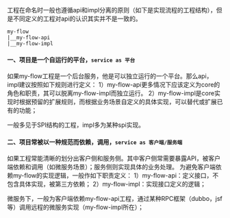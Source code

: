 工程在命名时一般也遵循api和impl分离的原则（如下是实现流程的工程结构），但是不同定义的工程对api的认识其实并不是一致的。
```
my-flow
|__my-flow-api
|__my-flow-impl
```
#### 一、项目是一个自运行的平台，`service as 平台`
如果my-flow工程是一个后台服务，他是可以独立运行的一个平台。那么api，impl建议按照如下规则进行定义：
1）my-flow-api更多情况下应该定义为core的角色和职责，其可以脱离my-flow-impl而独立运行。
2）my-flow-impl是core实现时根据预留的扩展规则，而根据业务场景自定义的具体实现，可以替代或扩展已有的功能；

一般多见于SPI结构的工程，impl多为某种spi实现。
#### 二、项目常被以一种规范而依赖，调用，`service as 客户端/服务端`
如果工程常能清晰的划分出客户侧和服务侧。其中客户侧常需要暴露API，被客户端依赖和调用（如微服务场景）；服务侧则实现具体的业务处理。
为避免客户端依赖my-flow的实现逻辑，一般作如下职责定义：
1）my-flow-api：定义接口，不包含具体实现，被第三方依赖；
2）my-flow-impl：实现接口定义的逻辑；

微服务下，一般为客户端依赖my-flow-api工程，通过某种RPC框架（dubbo，jsf等）调用远程的微服务实现（my-flow-impl所在）；